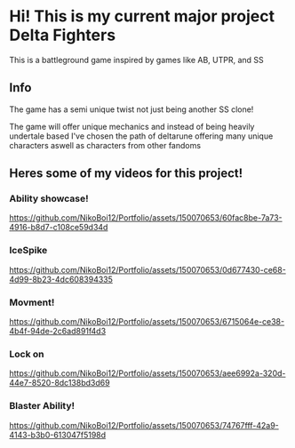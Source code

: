 # Hi! This is my current major project Delta Fighters

This is a battleground game inspired by games like AB, UTPR, and SS

## Info
The game has a semi unique twist not just being another SS clone!

The game will offer unique mechanics and instead of being heavily undertale based I've chosen the path of deltarune offering many unique characters aswell as characters from other fandoms

## Heres some of my videos for this project!
### Ability showcase!

https://github.com/NikoBoi12/Portfolio/assets/150070653/60fac8be-7a73-4916-b8d7-c108ce59d34d

### IceSpike

https://github.com/NikoBoi12/Portfolio/assets/150070653/0d677430-ce68-4d99-8b23-4dc608394335

### Movment!

https://github.com/NikoBoi12/Portfolio/assets/150070653/6715064e-ce38-4b4f-94de-2c6ad891f4d3

### Lock on

https://github.com/NikoBoi12/Portfolio/assets/150070653/aee6992a-320d-44e7-8520-8dc138bd3d69

### Blaster Ability!

https://github.com/NikoBoi12/Portfolio/assets/150070653/74767fff-42a9-4143-b3b0-613047f5198d

